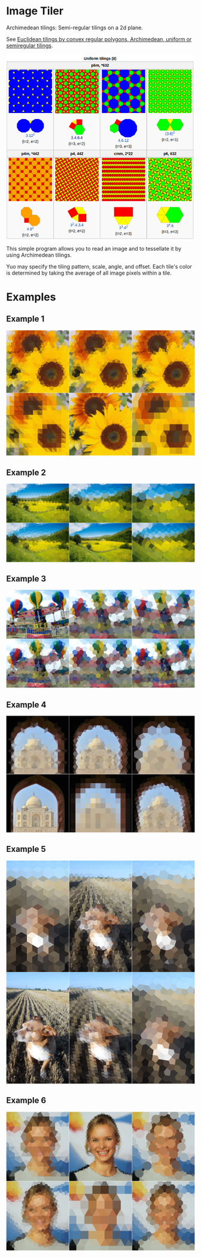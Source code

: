 # Image Tiler

Archimedean tilings: Semi-regular tilings on a 2d plane.

See [Euclidean tilings by convex regular polygons, Archimedean, uniform or semiregular tilings](https://en.wikipedia.org/wiki/Euclidean_tilings_by_convex_regular_polygons#Archimedean.2C_uniform_or_semiregular_tilings).

![Archimedean Tilings](/images/tilings.png?raw=true "Archimedean Tilings")

This simple program allows you to read an image and to tessellate it by using
Archimedean tilings.

Yuo may specify the tiling pattern, scale, angle, and offset.  Each tile's
color is determined by taking the average of all image pixels within a tile.

# Examples

## Example 1
![Tiling Example](/montages/h_montage.png?raw=true "Tiling Example")

## Example 2
![Tiling Example](/montages/i_montage.png?raw=true "Tiling Example")

## Example 3
![Tiling Example](/montages/a_montage.png?raw=true "Tiling Example")

## Example 4
![Tiling Example](/montages/b_montage.png?raw=true "Tiling Example")

## Example 5
![Tiling Example](/montages/d_montage.png?raw=true "Tiling Example")

## Example 6
![Tiling Example](/montages/g_montage.png?raw=true "Tiling Example")
